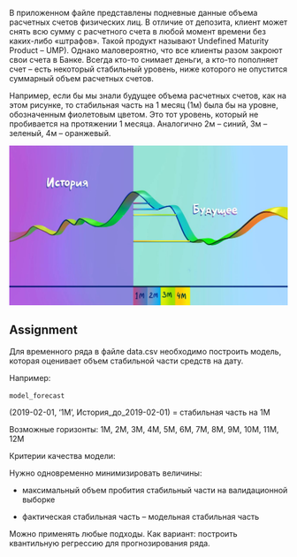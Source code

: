 

В приложенном файле представлены подневные данные объема расчетных счетов физических лиц. В отличие от депозита, клиент может снять всю сумму с расчетного счета в любой момент времени без каких-либо «штрафов». Такой продукт называют Undefined Maturity Product – UMP). Однако маловероятно, что все клиенты разом закроют свои счета в Банке. Всегда кто-то снимает деньги, а кто-то пополняет счет – есть некоторый стабильный уровень, ниже которого не опустится суммарный объем расчетных счетов.

Например, если бы мы знали будущее объема расчетных счетов, как на этом рисунке, то стабильная часть на 1 месяц (1м) была бы на уровне, обозначенным фиолетовым цветом. Это тот уровень, который не пробивается на протяжении 1 месяца. Аналогично 2м – синий, 3м – зеленый, 4м – оранжевый.

![Прогноз объёма средств](Проноз_объема_средств.jpeg)

## Assignment
Для временного ряда в файле data.csv необходимо построить модель, которая оценивает объем стабильной части средств на дату. 

Например:

`model_forecast`

(2019-02-01, ‘1М’, История_до_2019-02-01) = стабильная часть на 1М

Возможные горизонты: 1М, 2М, 3М, 4М, 5М, 6М, 7М, 8М, 9М, 10М, 11М, 12М

Критерии качества модели:

Нужно одновременно минимизировать величины:

- максимальный объем пробития стабильный части на валидационной выборке 

- фактическая стабильная часть – модельная стабильная часть 

Можно применять любые подходы. Как вариант: построить квантильную регрессию для прогнозирования ряда.